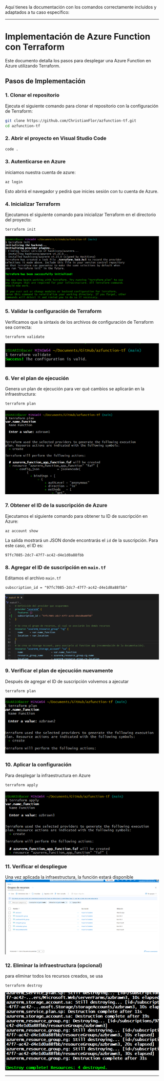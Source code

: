 Aquí tienes la documentación con los comandos correctamente incluidos y adaptados a tu caso específico:

---

# Implementación de Azure Function con Terraform

Este documento detalla los pasos para desplegar una Azure Function en Azure utilizando Terraform.


## Pasos de Implementación

### 1. Clonar el repositorio

Ejecuta el siguiente comando para clonar el repositorio con la configuración de Terraform:

```sh
git clone https://github.com/ChristianFlor/azfunction-tf.git
cd azfunction-tf
```

### 2. Abrir el proyecto en Visual Studio Code

```sh
code .
```

### 3. Autenticarse en Azure

iniciamos nuestra cuenta de azure:

```sh
az login
```

Esto abrirá el navegador y pedirá que inicies sesión con tu cuenta de Azure.

### 4. Inicializar Terraform

Ejecutamos el siguiente comando para inicializar Terraform en el directorio del proyecto:

```sh
terraform init
```
![alt text](image.png)

### 5. Validar la configuración de Terraform

Verificamos que la sintaxis de los archivos de configuración de Terraform sea correcta:

```sh
terraform validate
```

![alt text](image-1.png)

### 6. Ver el plan de ejecución

Genera un plan de ejecución para ver qué cambios se aplicarán en la infraestructura:

```sh
terraform plan
```

![alt text](image-2.png)

### 7. Obtener el ID de la suscripción de Azure

Ejecutamos el siguiente comando para obtener tu ID de suscripción en Azure:

```sh
az account show
```

La salida mostrará un JSON donde encontrarás el `id` de la suscripción. Para este caso, el ID es:

```
97fc7085-2dc7-47f7-ac42-d4e1d0a88fbb
```

### 8. Agregar el ID de suscripción en `main.tf`

Editamos el archivo `main.tf`

```hcl
subscription_id = "97fc7085-2dc7-47f7-ac42-d4e1d0a88fbb"
```
![alt text](image-3.png)

### 9. Verificar el plan de ejecución nuevamente

Después de agregar el ID de suscripción volvemos a ajecutar

```sh
terraform plan
```
![alt text](image-4.png)
### 10. Aplicar la configuración

Para desplegar la infraestructura en Azure
```sh
terraform apply
```
![alt text](image-5.png)


### 11. Verificar el despliegue

Una vez aplicada la infraestructura, la función estará disponible
![alt text](image-6.png)


### 12. Eliminar la infraestructura (opcional)

para eliminar todos los recursos creados, se usa

```sh
terraform destroy
```
![alt text](image-10.png)


---
